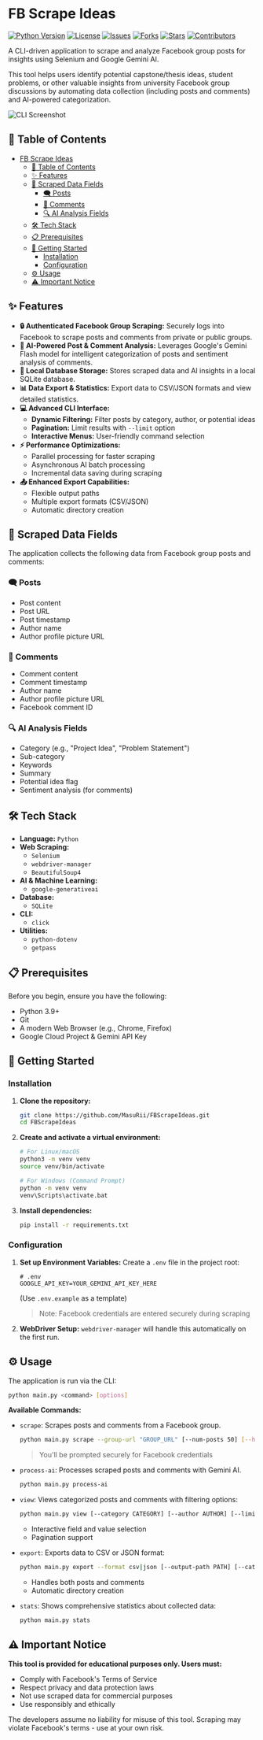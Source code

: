 # FB Scrape Ideas

[![Python Version][python-shield]][python-url]
[![License][license-shield]][license-url]
[![Issues][issues-shield]][issues-url]
[![Forks][forks-shield]][forks-url]
[![Stars][stars-shield]][stars-url]
[![Contributors][contributors-shield]][contributors-url]

A CLI-driven application to scrape and analyze Facebook group posts for insights using Selenium and Google Gemini AI.

This tool helps users identify potential capstone/thesis ideas, student problems, or other valuable insights from university Facebook group discussions by automating data collection (including posts and comments) and AI-powered categorization.

![CLI Screenshot](assets/CLIScreenshot_.png)

## 📖 Table of Contents

- [FB Scrape Ideas](#fb-scrape-ideas)
  - [📖 Table of Contents](#-table-of-contents)
  - [✨ Features](#-features)
  - [📝 Scraped Data Fields](#-scraped-data-fields)
    - [🗨️ Posts](#️-posts)
    - [💬 Comments](#-comments)
    - [🔍 AI Analysis Fields](#-ai-analysis-fields)
  - [🛠️ Tech Stack](#️-tech-stack)
  - [📋 Prerequisites](#-prerequisites)
  - [🚀 Getting Started](#-getting-started)
    - [Installation](#installation)
    - [Configuration](#configuration)
  - [⚙️ Usage](#️-usage)
  - [⚠️ Important Notice](#️-important-notice)

## ✨ Features

*   **🔒 Authenticated Facebook Group Scraping:** Securely logs into Facebook to scrape posts and comments from private or public groups.
*   **🤖 AI-Powered Post & Comment Analysis:** Leverages Google's Gemini Flash model for intelligent categorization of posts and sentiment analysis of comments.
*   **💾 Local Database Storage:** Stores scraped data and AI insights in a local SQLite database.
*   **📊 Data Export & Statistics:** Export data to CSV/JSON formats and view detailed statistics.
*   **💻 Advanced CLI Interface:**
    *   **Dynamic Filtering:** Filter posts by category, author, or potential ideas
    *   **Pagination:** Limit results with `--limit` option
    *   **Interactive Menus:** User-friendly command selection
*   **⚡ Performance Optimizations:**
    *   Parallel processing for faster scraping
    *   Asynchronous AI batch processing
    *   Incremental data saving during scraping
*   **📤 Enhanced Export Capabilities:**
    *   Flexible output paths
    *   Multiple export formats (CSV/JSON)
    *   Automatic directory creation

## 📝 Scraped Data Fields

The application collects the following data from Facebook group posts and comments:

### 🗨️ Posts
- Post content
- Post URL
- Post timestamp
- Author name
- Author profile picture URL

### 💬 Comments
- Comment content
- Comment timestamp
- Author name
- Author profile picture URL
- Facebook comment ID

### 🔍 AI Analysis Fields
- Category (e.g., "Project Idea", "Problem Statement")
- Sub-category
- Keywords
- Summary
- Potential idea flag
- Sentiment analysis (for comments)

## 🛠️ Tech Stack

*   **Language:** `Python`
*   **Web Scraping:**
    *   `Selenium`
    *   `webdriver-manager`
    *   `BeautifulSoup4`
*   **AI & Machine Learning:**
    *   `google-generativeai`
*   **Database:**
    *   `SQLite`
*   **CLI:**
    *   `click`
*   **Utilities:**
    *   `python-dotenv`
    *   `getpass`


## 📋 Prerequisites

Before you begin, ensure you have the following:
*   Python 3.9+
*   Git
*   A modern Web Browser (e.g., Chrome, Firefox)
*   Google Cloud Project & Gemini API Key


## 🚀 Getting Started

### Installation

1.  **Clone the repository:**
    ```bash
    git clone https://github.com/MasuRii/FBScrapeIdeas.git
    cd FBScrapeIdeas
    ```
2.  **Create and activate a virtual environment:**
    ```bash
    # For Linux/macOS
    python3 -m venv venv
    source venv/bin/activate
    
    # For Windows (Command Prompt)
    python -m venv venv
    venv\Scripts\activate.bat
    ```
3.  **Install dependencies:**
    ```bash
    pip install -r requirements.txt
    ```

### Configuration

1.  **Set up Environment Variables:**
    Create a `.env` file in the project root:
    ```dotenv
    # .env
    GOOGLE_API_KEY=YOUR_GEMINI_API_KEY_HERE
    ```
    (Use `.env.example` as a template)
    > Note: Facebook credentials are entered securely during scraping

2.  **WebDriver Setup:**
    `webdriver-manager` will handle this automatically on the first run.


## ⚙️ Usage

The application is run via the CLI:

```bash
python main.py <command> [options]
```

**Available Commands:**

*   `scrape`: Scrapes posts and comments from a Facebook group.
    ```bash
    python main.py scrape --group-url "GROUP_URL" [--num-posts 50] [--headless]
    ```
    > You'll be prompted securely for Facebook credentials
    
*   `process-ai`: Processes scraped posts and comments with Gemini AI.
    ```bash
    python main.py process-ai
    ```
    
*   `view`: Views categorized posts and comments with filtering options:
    ```bash
    python main.py view [--category CATEGORY] [--author AUTHOR] [--limit N]
    ```
    *   Interactive field and value selection
    *   Pagination support
    
*   `export`: Exports data to CSV or JSON format:
    ```bash
    python main.py export --format csv|json [--output-path PATH] [--category CATEGORY]
    ```
    *   Handles both posts and comments
    *   Automatic directory creation
    
*   `stats`: Shows comprehensive statistics about collected data:
    ```bash
    python main.py stats
    ```


## ⚠️ Important Notice

**This tool is provided for educational purposes only. Users must:**
- Comply with Facebook's Terms of Service
- Respect privacy and data protection laws
- Not use scraped data for commercial purposes
- Use responsibly and ethically

The developers assume no liability for misuse of this tool. Scraping may violate Facebook's terms - use at your own risk.

<!-- Shields.io links -->
[python-shield]: https://img.shields.io/badge/Python-3.9%2B-blue.svg
[python-url]: https://www.python.org/downloads/
[license-shield]: https://img.shields.io/github/license/MasuRii/FBScrapeIdeas
[license-url]: https://github.com/MasuRii/FBScrapeIdeas/blob/main/LICENSE
[issues-shield]: https://img.shields.io/github/issues/MasuRii/FBScrapeIdeas
[issues-url]: https://github.com/MasuRii/FBScrapeIdeas/issues
[forks-shield]: https://img.shields.io/github/forks/MasuRii/FBScrapeIdeas
[forks-url]: https://github.com/MasuRii/FBScrapeIdeas/network/members
[stars-shield]: https://img.shields.io/github/stars/MasuRii/FBScrapeIdeas
[stars-url]: https://github.com/MasuRii/FBScrapeIdeas/stargazers
[contributors-shield]: https://img.shields.io/github/contributors/MasuRii/FBScrapeIdeas
[contributors-url]: https://github.com/MasuRii/FBScrapeIdeas/graphs/contributors
